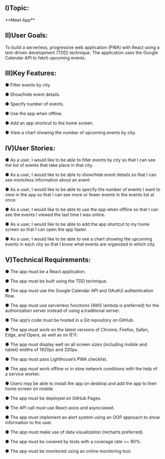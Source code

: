 <h2>I)Topic: </h2> **Meet App**

<h2>II)User Goals:</h2> To build a serverless, progressive web application (PWA) with React using a
test-driven development (TDD) technique. The application uses the Google Calendar API to fetch upcoming events.
<h2>III)Key Features:</h2>

● Filter events by city.

● Show/hide event details.

● Specify number of events.

● Use the app when offline.

● Add an app shortcut to the home screen.

● View a chart showing the number of upcoming events by city.

<h2>IV)User Stories:</h2>

● As a user, I would like to be able to filter events by city so that I can see the list of events that
take place in that city.

● As a user, I would like to be able to show/hide event details so that I can see more/less
information about an event.

● As a user, I would like to be able to specify the number of events I want to view in the app so
that I can see more or fewer events in the events list at once.

● As a user, I would like to be able to use the app when offline so that I can see the events I
viewed the last time I was online.

● As a user, I would like to be able to add the app shortcut to my home screen so that I can
open the app faster.

● As a user, I would like to be able to see a chart showing the upcoming events in each city so
that I know what events are organized in which city.

<h2>V)Technical Requirements:</h2>

● The app must be a React application.

● The app must be built using the TDD technique.

● The app must use the Google Calendar API and OAuth2 authentication flow.

● The app must use serverless functions (AWS lambda is preferred) for the authorization server
instead of using a traditional server.

● The app’s code must be hosted in a Git repository on GitHub.

● The app must work on the latest versions of Chrome, Firefox, Safari, Edge, and Opera, as well
as on IE11.

● The app must display well on all screen sizes (including mobile and tablet) widths of 1920px
and 320px.

● The app must pass Lighthouse’s PWA checklist.

● The app must work offline or in slow network conditions with the help of a service worker.

● Users may be able to install the app on desktop and add the app to their home screen on
mobile.

● The app must be deployed on GitHub Pages.

● The API call must use React axios and async/await.

● The app must implement an alert system using an OOP approach to show information to the
user.

● The app must make use of data visualization (recharts preferred).

● The app must be covered by tests with a coverage rate >= 90%.

● The app must be monitored using an online monitoring tool.



 